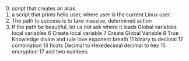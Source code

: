 0. script that creates an alias.
1. a script that prints hello user, where user is the current Linux user.
2. The path to success is to take massive, determined action
3. If the path be beautiful, let us not ask where it leads
Global variables
local variables
6 Create local variable
7 Create Global Variable
8 True Knowledge
divine and rule
love exponent breath
11 binary to decimal
12 combination
13 floats
Decimal to Hexedecimal
decimal to hex
15 encryption
17 add two numbers
